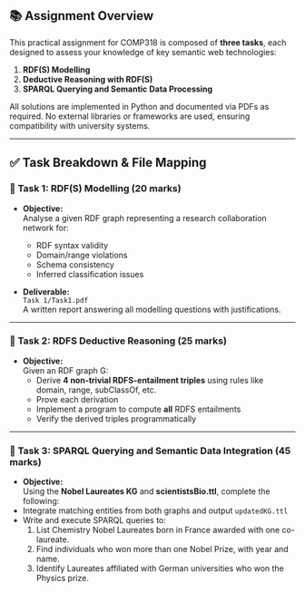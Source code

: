 ## 📚 Assignment Overview

This practical assignment for COMP318 is composed of **three tasks**, each designed to assess your knowledge of key semantic web technologies:

1. **RDF(S) Modelling**  
2. **Deductive Reasoning with RDF(S)**  
3. **SPARQL Querying and Semantic Data Processing**

All solutions are implemented in Python and documented via PDFs as required. No external libraries or frameworks are used, ensuring compatibility with university systems.

---

## ✅ Task Breakdown & File Mapping

### 🔹 Task 1: RDF(S) Modelling (20 marks)
- **Objective:**  
  Analyse a given RDF graph representing a research collaboration network for:
  - RDF syntax validity
  - Domain/range violations
  - Schema consistency
  - Inferred classification issues

- **Deliverable:**  
  `Task 1/Task1.pdf`  
  A written report answering all modelling questions with justifications.

---

### 🔹 Task 2: RDFS Deductive Reasoning (25 marks)
- **Objective:**  
  Given an RDF graph G:
  - Derive **4 non-trivial RDFS-entailment triples** using rules like domain, range, subClassOf, etc.
  - Prove each derivation
  - Implement a program to compute **all** RDFS entailments
  - Verify the derived triples programmatically

---

### 🔹 Task 3: SPARQL Querying and Semantic Data Integration (45 marks)
- **Objective:**  
Using the **Nobel Laureates KG** and **scientistsBio.ttl**, complete the following:
- Integrate matching entities from both graphs and output `updatedKG.ttl`
- Write and execute SPARQL queries to:
  1. List Chemistry Nobel Laureates born in France awarded with one co-laureate.
  2. Find individuals who won more than one Nobel Prize, with year and name.
  3. Identify Laureates affiliated with German universities who won the Physics prize.
